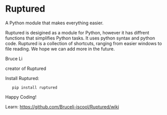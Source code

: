 # Ruptured
A Python module that makes everything easier.

Ruptured is desigined as a module for Python, however it has diffrent functions that simplifies Python tasks.
It uses python syntax and python code.
Ruptured is a collection of shortcuts, ranging from easier windows to file reading.
We hope we can add more in the future.

Bruce Li

creator of Ruptured



Install Ruptured:
       
       pip install ruptured
 
 
 Happy Coding!

 Learn: https://github.com/Bruceli-iscool/Ruptured/wiki
 
